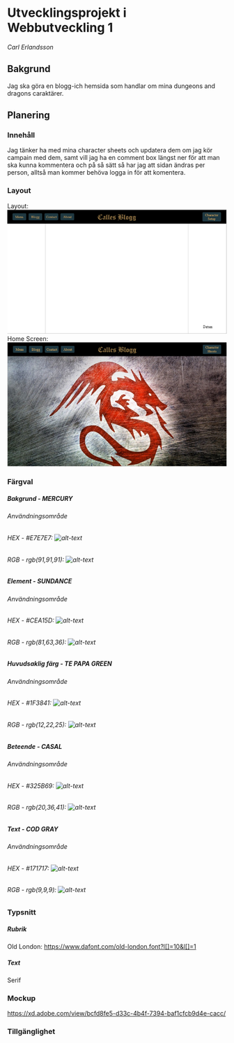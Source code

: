 # Utvecklingsprojekt i Webbutveckling 1
*Carl Erlandsson*

## Bakgrund
Jag ska göra en blogg-ich hemsida som handlar om mina dungeons and dragons caraktärer.

## Planering
### Innehåll
Jag tänker ha med mina character sheets och updatera dem om jag kör campain med dem, samt vill jag ha en comment box längst ner för att man ska kunna kommentera och på så sätt så har jag att sidan ändras per person, alltså man kommer behöva logga in för att komentera.

### Layout
Layout: ![alt-text](https://github.com/Callep3/wu1_caer/blob/master/planing/images/Basic%20layout%20Webb.PNG)
Home Screen: ![alt-text](https://raw.githubusercontent.com/Callep3/wu1_caer/master/planing/images/Home%20Screen%20Webb.png)

### Färgval

##### Bakgrund - MERCURY
###### Användningsområde
###### HEX - #E7E7E7: ![alt-text](https://via.placeholder.com/20/E7E7E7/E7E7E7?Text=%20 "#E7E7E7")

###### RGB - rgb(91,91,91): ![alt-text](https://via.placeholder.com/20/E7E7E7/E7E7E7?Text=%20 "#E7E7E7")

##### Element - SUNDANCE
###### Användningsområde
###### HEX - #CEA15D: ![alt-text](https://via.placeholder.com/20/CEA15D/CEA15D?Text=%20 "#CEA15D")

###### RGB - rgb(81,63,36): ![alt-text](https://via.placeholder.com/20/CEA15D/CEA15D?Text=%20 "#CEA15D")

##### Huvudsaklig färg - TE PAPA GREEN
###### Användningsområde
###### HEX - #1F3841: ![alt-text](https://via.placeholder.com/20/1F3841/1F3841?Text=%20 "#1F3841")

###### RGB - rgb(12,22,25): ![alt-text](https://via.placeholder.com/20/1F3841/1F3841?Text=%20 "#1F3841")

##### Beteende - CASAL
###### Användningsområde
###### HEX - #325B69: ![alt-text](https://via.placeholder.com/20/325B69/325B69?Text=%20 "#325B69")

###### RGB - rgb(20,36,41): ![alt-text](https://via.placeholder.com/20/325B69/325B69?Text=%20 "#325B69")

##### Text - COD GRAY
###### Användningsområde
###### HEX - #171717: ![alt-text](https://via.placeholder.com/20/171717/171717?Text=%20 "#171717")

###### RGB - rgb(9,9,9): ![alt-text](https://via.placeholder.com/20/171717/171717?Text=%20 "#171717")

### Typsnitt
##### Rubrik
Old London: https://www.dafont.com/old-london.font?l[]=10&l[]=1
##### Text
Serif

### Mockup
https://xd.adobe.com/view/bcfd8fe5-d33c-4b4f-7394-baf1cfcb9d4e-cacc/

### Tillgänglighet
